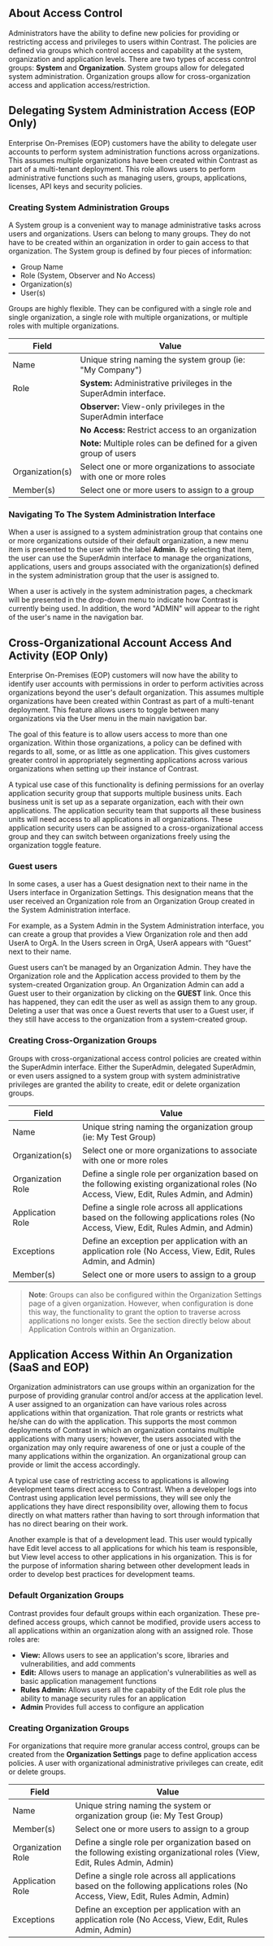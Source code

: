 <!--
title: "About Access Control"
description: "Overview of access control groups"
tags: "TeamServer access groups"
-->

## About Access Control
Administrators have the ability to define new policies for providing or restricting access and privileges to users within Contrast. The policies are defined via groups which control access and capability at the system, organization and application levels. There are two types of access control groups: **System** and **Organization**. System groups allow for delegated system administration. Organization groups allow for cross-organization access and application access/restriction.

## Delegating System Administration Access (EOP Only)
Enterprise On-Premises (EOP) customers have the ability to delegate user accounts to perform system administration functions across organizations. This assumes multiple organizations have been created within Contrast as part of a multi-tenant deployment. This role allows users to perform administrative functions such as managing users, groups, applications, licenses, API keys and security policies.

### Creating System Administration Groups
A System group is a convenient way to manage administrative tasks across users and organizations. Users can belong to many groups. They do not have to be created within an organization in order to gain access to that organization. The System group is defined by four pieces of information:

* Group Name
* Role (System, Observer and No Access)
* Organization(s)
* User(s) 

Groups are highly flexible. They can be configured with a single role and single organization, a single role with multiple organizations, or multiple roles with multiple organizations. 

| Field           | Value         |
|-----------------|---------------|                                             
| Name            | Unique string naming the system group (ie: "My Company")  | 
| Role            | **System:** Administrative privileges in the SuperAdmin interface. |
|     | **Observer:** View-only privileges in the SuperAdmin interface |
|     | **No Access:** Restrict access to an organization  |
|     | **Note:** Multiple roles can be defined for a given group of users |
| Organization(s) | Select one or more organizations to associate with one or more roles    |                                                            
| Member(s)         | Select one or more users to assign to a group |

### Navigating To The System Administration Interface
When a user is assigned to a system administration group that contains one or more organizations outside of their default organization, a new menu item is presented to the user with the label **Admin**. By selecting that item, the user can use the SuperAdmin interface to manage the organizations, applications, users and groups associated with the organization(s) defined in the system administration group that the user is assigned to.

When a user is actively in the system administration pages, a checkmark will be presented in the drop-down menu to indicate how Contrast is currently being used. In addition, the word "ADMIN" will appear to the right of the user's name in the navigation bar.

## Cross-Organizational Account Access And Activity (EOP Only)
Enterprise On-Premises (EOP) customers will now have the ability to identify user accounts with permissions in order to perform activities across organizations beyond the user's default organization. This assumes multiple organizations have been created within Contrast as part of a multi-tenant deployment. This feature allows users to toggle between many organizations via the User menu in the main navigation bar.

The goal of this feature is to allow users access to more than one organization. Within those organizations, a policy can be defined with regards to all, some, or as little as one application. This gives customers greater control in appropriately segmenting applications across various organizations when setting up their instance of Contrast.

A typical use case of this functionality is defining permissions for an overlay application security group that supports multiple business units. Each business unit is set up as a separate organization, each with their own applications. The application security team that supports all these business units will need access to all applications in all organizations. These application security users can be assigned to a cross-organizational access group and they can switch between organizations freely using the organization toggle feature.

### Guest users

In some cases, a user has a Guest designation next to their name in the Users interface in Organization Settings. This designation means that the user received an Organization role from an Organization Group created in the System Administration interface.  

For example, as a System Admin in the System Administration interface, you can create a group that provides a View Organization role and then add UserA to OrgA. In the Users screen in OrgA, UserA appears with “Guest” next to their name.

Guest users can’t be managed by an Organization Admin. They have the Organization role and the Application access provided to them by the system-created Organization group. An Organization Admin can add a Guest user to their organization by clicking on the **GUEST** link. Once this has happened, they can edit the user as well as assign them to any group. Deleting a user that was once a Guest reverts that user to a Guest user, if they still have access to the organization from a system-created group.

### Creating Cross-Organization Groups
Groups with cross-organizational access control policies are created within the SuperAdmin interface. Either the SuperAdmin, delegated SuperAdmin, or even users assigned to a system group with system administrative privileges are granted the ability to create, edit or delete organization groups. 

| Field           | Value                                                                                                                                                                                                                                       |
|-----------------|---------------------------------------------------------------------------------------------------------------------------------------------------------------------------------------------------------------------------------------------|
| Name            | Unique string naming the organization group (ie: My Test Group)|
| Organization(s) | Select one or more organizations to associate with one or more roles|
| Organization Role | Define a single role per organization based on the following existing organizational roles (No Access, View, Edit, Rules Admin, and Admin)|
| Application Role | Define a single role across all applications based on the following applications roles (No Access, View, Edit, Rules Admin, and Admin)|
| Exceptions       | Define an exception per application with an application role (No Access, View, Edit, Rules Admin, and Admin)|
| Member(s)         | Select one or more users to assign to a group|


>**Note**: Groups can also be configured within the Organization Settings page of a given organization. However, when configuration is done this way, the functionality to grant the option to traverse across applications no longer exists. See the section directly below about Application Controls within an Organization.

## Application Access Within An Organization (SaaS and EOP)
Organization administrators can use groups within an organization for the purpose of providing granular control and/or access at the application level. A user assigned to an organization can have various roles across applications within that organization. That role grants or restricts what he/she can do with the application. This supports the most common deployments of Contrast in which an organization contains multiple applications with many users; however, the users associated with the organization may only require awareness of one or just a couple of the many applications within the organization. An organizational group can provide or limit the access accordingly.

A typical use case of restricting access to applications is allowing development teams direct access to Contrast. When a developer logs into Contrast using application level permissions, they will see only the applications they have direct responsibility over, allowing them to focus directly on what matters rather than having to sort through information that has no direct bearing on their work.

Another example is that of a development lead. This user would typically have Edit level access to all applications for which his team is responsible, but View level access to other applications in his organization. This is for the purpose of information sharing between other development leads in order to develop best practices for development teams.

### Default Organization Groups
Contrast provides four default groups within each organization. These pre-defined access groups, which cannot be modified, provide users access to all applications within an organization along with an assigned role. Those roles are:

* **View:** Allows users to see an application's score, libraries and vulnerabilities, and add comments
* **Edit:** Allows users to manage an application's vulnerabilities as well as basic application management functions
* **Rules Admin:** Allows users all the capabiity of the Edit role plus the ability to manage security rules for an application 
* **Admin** Provides full access to configure an application 

### Creating Organization Groups
For organizations that require more granular access control, groups can be created from the **Organization Settings** page to define application access policies. A user with organizational administrative privileges can create, edit or delete groups. 

| Field           | Value                                                                                                                                                                                                                                       |
|-----------------|---------------------------------------------------------------------------------------------------------------------------------------------------------------------------------------------------------------------------------------------|
| Name            | Unique string naming the system or organization group (ie: My Test Group)|
| Member(s)         | Select one or more users to assign to a group|
| Organization Role | Define a single role per organization based on the following existing organizational roles (View, Edit, Rules Admin, Admin)|
| Application Role | Define a single role across all applications based on the following applications roles (No Access, View, Edit, Rules Admin, Admin)|
| Exceptions       | Define an exception per application with an application role (No Access, View, Edit, Rules Admin, Admin)|


